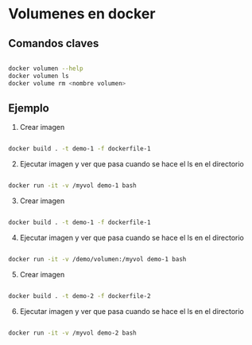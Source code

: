 # Volumenes en docker

## Comandos claves

```sh

docker volumen --help
docker volumen ls
docker volume rm <nombre volumen>

```

## Ejemplo

1. Crear imagen
```sh

docker build . -t demo-1 -f dockerfile-1

```

2. Ejecutar imagen y ver que pasa cuando se hace el ls en el directorio

```sh

docker run -it -v /myvol demo-1 bash

```

3. Crear imagen
```sh

docker build . -t demo-1 -f dockerfile-1

```

4. Ejecutar imagen y ver que pasa cuando se hace el ls en el directorio

```sh

docker run -it -v /demo/volumen:/myvol demo-1 bash

```


5. Crear imagen
```sh

docker build . -t demo-2 -f dockerfile-2

```

6. Ejecutar imagen y ver que pasa cuando se hace el ls en el directorio

```sh

docker run -it -v /myvol demo-2 bash

```